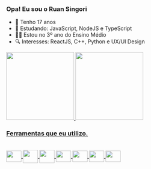 
### Opa! Eu sou o Ruan Singori
- 👦 Tenho 17 anos
- 🌱 Estudando: JavaScript, NodeJS e TypeScript
- 👨‍🎓 Estou no 3º ano do Ensino Médio
- 🔍 Interesses: ReactJS, C++, Python e UX/UI Design
<div>
  <a href="https://github.com/ruanSignori">
  <img height="180em" src="https://github-readme-stats.vercel.app/api?username=ruanSignori&show_icons=true&theme=tokyonight&include_all_commits=true&count_private=true" />
  <img height="180em" src="https://github-readme-stats.vercel.app/api/top-langs/?username=ruanSignori&layout=compact&langs_count=7&theme=tokyonight" />
</div>
 
 ### Ferramentas que eu utilizo.
<div style="display: inline_block;"><br>
  <img align="center" alt="" height="30" width="40" src="https://cdn.jsdelivr.net/gh/devicons/devicon/icons/typescript/typescript-original.svg" />
  <img align="center" alt="" height="35" width="40" src="https://cdn.jsdelivr.net/gh/devicons/devicon/icons/javascript/javascript-original.svg" />
  <img align="center" alt="" height="35" width="40" src="https://cdn.jsdelivr.net/gh/devicons/devicon/icons/react/react-original.svg" />
  <img align="center" alt="" height="30" width="40" src="https://cdn.jsdelivr.net/gh/devicons/devicon/icons/html5/html5-original.svg" />
  <img align="center" alt="" height="30" width="40" src="https://cdn.jsdelivr.net/gh/devicons/devicon/icons/css3/css3-original.svg" />
  <img align="center" alt="" height="30" width="40" src="https://cdn.jsdelivr.net/gh/devicons/devicon/icons/nodejs/nodejs-original.svg" />
  <img align="center" alt="" height="30" width="40" src="https://cdn.jsdelivr.net/gh/devicons/devicon/icons/git/git-original.svg" />
</div>  
